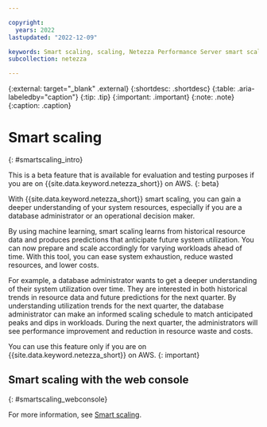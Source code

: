 ```yaml
---

copyright:
  years: 2022
lastupdated: "2022-12-09"

keywords: Smart scaling, scaling, Netezza Performance Server smart scaling,
subcollection: netezza

---
```


{:external: target="_blank" .external}
{:shortdesc: .shortdesc}
{:table: .aria-labeledby="caption"}
{:tip: .tip}
{:important: .important}
{:note: .note}
{:caption: .caption}

# Smart scaling
{: #smartscaling_intro}

This is a beta feature that is available for evaluation and testing purposes if you are on {{site.data.keyword.netezza_short}} on AWS.
{: beta}

With {{site.data.keyword.netezza_short}} smart scaling, you can gain a deeper understanding of your system resources, especially if you are a database administrator or an operational decision maker.

By using machine learning, smart scaling learns from historical resource data and produces predictions that anticipate future system utilization. You can now prepare and scale accordingly for varying workloads ahead of time. With this tool, you can ease system exhaustion, reduce wasted resources, and lower costs.

For example, a database administrator wants to get a deeper understanding of their system utilization over time. They are interested in both historical trends in resource data and future predictions for the next quarter. By understanding utilization trends for the next quarter, the database administrator can make an informed scaling schedule to match anticipated peaks and dips in workloads. During the next quarter, the administrators will see performance improvement and reduction in resource waste and costs.

You can use this feature only if you are on {{site.data.keyword.netezza_short}} on AWS.
{: important}

## Smart scaling with the web console
{: #smartscaling_webconsole}

For more information, see [Smart scaling](/docs/netezza?topic=netezza-smartscaling).
